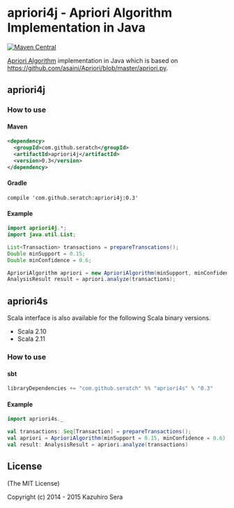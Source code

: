 # apriori4j - Apriori Algorithm Implementation in Java

[![Maven Central](https://maven-badges.herokuapp.com/maven-central/com.github.seratch/apriori4j/badge.svg)](https://maven-badges.herokuapp.com/maven-central/com.github.seratch/apriori4j)

[Apriori Algorithm](http://en.wikipedia.org/wiki/Apriori_algorithm) implementation in Java which is based on https://github.com/asaini/Apriori/blob/master/apriori.py.

## apriori4j

### How to use

#### Maven

```xml
<dependency>
  <groupId>com.github.seratch</groupId>
  <artifactId>apriori4j</artifactId>
  <version>0.3</version>
</dependency>
```

#### Gradle

```
compile 'com.github.seratch:apriori4j:0.3'
```

#### Example

```java
import apriori4j.*;
import java.util.List;

List<Transaction> transactions = prepareTranscations();
Double minSupport = 0.15;
Double minConfidence = 0.6;

AprioriAlgorithm apriori = new AprioriAlgorithm(minSupport, minConfidence);
AnalysisResult result = apriori.analyze(transactions);
```

## apriori4s

Scala interface is also available for the following Scala binary versions.

- Scala 2.10
- Scala 2.11

### How to use

#### sbt

```scala
libraryDependencies += "com.github.seratch" %% "apriori4s" % "0.3"
```

#### Example

```scala
import apriori4s._

val transactions: Seq[Transaction] = prepareTransactions();
val apriori = AprioriAlgorithm(minSupport = 0.15, minConfidence = 0.6)
val result: AnalysisResult = apriori.analyze(transactions)
```

## License

(The MIT License)

Copyright (c) 2014 - 2015 Kazuhiro Sera
